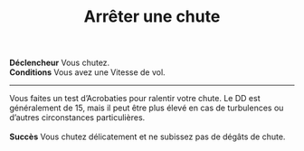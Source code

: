 ﻿---
# ATTENTION : Ne modifiez pas ce fichier
# Ce fichier est généré automatiquement par un script d'après les données du module Foundry VTT officiel et de sa traduction
title: Arrêter une chute
titleEn: Arrest a Fall
id: qm7xptMSozAinnPS
group: actions
---
<p><span id="ctl00_MainContent_DetailedOutput"><strong>Déclencheur</strong> Vous chutez.<br><strong>Conditions</strong> Vous avez une Vitesse de vol.</span></p><hr><p>Vous faites un test d’Acrobaties pour ralentir votre chute. Le DD est généralement de 15, mais il peut être plus élevé en cas de turbulences ou d’autres circonstances particulières.<br><br><strong>Succès</strong> Vous chutez délicatement et ne subissez pas de dégâts de chute.&nbsp;</p>
